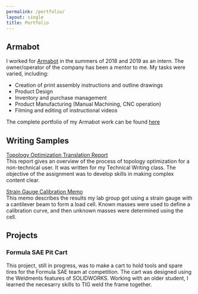 ```yaml
---
permalink: /portfolio/
layout: single
title: Portfolio
---
```

## Armabot
I worked for [Armabot](https://www.armabot.com/) in the summers
of 2018 and 2019 as an intern. The owner/operator of the company has been
a mentor to me. My tasks were varied, including:
* Creation of print assembly instructions and outline drawings
* Product Design
* Inventory and purchase management
* Product Manufacturing (Manual Machining, CNC operation)
* Filming and editing of instructional videos

The complete portfolio of my Armabot work can be found [here](/armabot/)

## Writing Samples
[Topology Optimization Translation Report](/assets/translationreport.pdf)  
This report gives an overview of the process of topology optimization for a
non-technical user. It was written for my Technical Writing class. The
objective of the assignment was to develop skills in making complex content
clear.

[Strain Gauge Calibration Memo](/assets/strainmemo.pdf)  
This memo describes the results my lab group got using a strain gauge with
a cantilever beam to form a load cell. Known masses were used to define a
calibration curve, and then unknown masses were determined using the cell.

## Projects
### Formula SAE Pit Cart
This project, still in progress, was to make a cart to hold tools and
spare tires for the Formula SAE team at competition. The cart was
designed using the Weldments features of SOLIDWORKS. Working with
an older student, I learned the necesarry skills to TIG weld the
frame together. 
